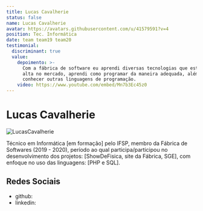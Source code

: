 ```yaml
---
title: Lucas Cavalherie
status: false
name: Lucas Cavalherie
avatar: https://avatars.githubusercontent.com/u/41579591?v=4
position: Tec. Informática
date: team team19 team20
testimonial:
  discriminant: true
  value:
    depoimento: >-
      Com a fábrica de software eu aprendi diversas tecnologias que estão em
      alta no mercado, aprendi como programar da maneira adequada, além de
      conhecer outras linguagens de programação.
    video: https://www.youtube.com/embed/Mn7b3Ec45z0
---
```

# Lucas Cavalherie

![LucasCavalherie](https://avatars.githubusercontent.com/u/41579591?v=4)

Técnico em Informática [em formação] pelo IFSP, membro da Fábrica de Softwares (2019 - 2020), período ao qual participa/participou no desenvolvimento dos projetos: [ShowDeFisica, site da Fábrica, SGE], com enfoque no uso das linguagens: [PHP e SQL].

## Redes Sociais

- github:
- linkedin:
